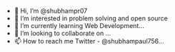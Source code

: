 - 👋 Hi, I’m @shubhampr07
- 👀 I’m interested in problem solving and open source
- 🌱 I’m currently learning Web Development...
- 💞️ I’m looking to collaborate on ...
- 📫 How to reach me Twitter - @shubhampaul756...

<!---
shubhampr07/shubhampr07 is a ✨ special ✨ repository because its `README.md` (this file) appears on your GitHub profile.
You can click the Preview link to take a look at your changes.
--->
